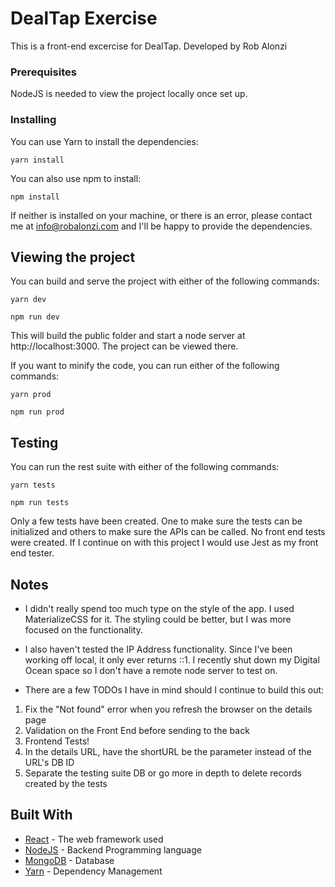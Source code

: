 # DealTap Exercise

This is a front-end excercise for DealTap. Developed by Rob Alonzi


### Prerequisites

NodeJS is needed to view the project locally once set up.


### Installing

You can use Yarn to install the dependencies: 

```
yarn install
```

You can also use npm to install:

```
npm install
```

If neither is installed on your machine, or there is an error, please contact me at info@robalonzi.com and I'll be happy to provide the dependencies.

## Viewing the project

You can build and serve the project with either of the following commands:

```
yarn dev
```

```
npm run dev
```

This will build the public folder and start a node server at http://localhost:3000. The project can be viewed there.

If you want to minify the code, you can run either of the following commands:

```
yarn prod
```

```
npm run prod
```

## Testing

You can run the rest suite with either of the following commands:

```
yarn tests
```

```
npm run tests
```

Only a few tests have been created. One to make sure the tests can be initialized and others to make sure the APIs can be called. No front end tests were created. If I continue on with this project I would use Jest as my front end tester. 

## Notes
* I didn't really spend too much type on the style of the app. I used MaterializeCSS for it. The styling could be better, but I was more focused on the functionality.

* I also haven't tested the IP Address functionality. Since I've been working off local, it only ever returns ::1. I recently shut down my Digital Ocean space so I don't have a remote node server to test on. 

* There are a few TODOs I have in mind should I continue to build this out:

1. Fix the "Not found" error when you refresh the browser on the details page
2. Validation on the Front End before sending to the back
3. Frontend Tests!
4. In the details URL, have the shortURL be the parameter instead of the URL's DB ID
5. Separate the testing suite DB or go more in depth to delete records created by the tests


## Built With

* [React](https://facebook.github.io/react/) - The web framework used
* [NodeJS](https://nodejs.org/en/) - Backend Programming language
* [MongoDB](https://www.mongodb.com/) - Database
* [Yarn](https://yarnpkg.com/en/) - Dependency Management

